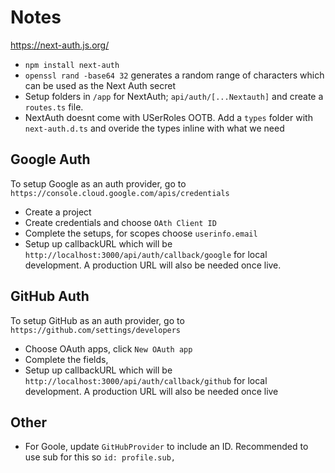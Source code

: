 # Notes

https://next-auth.js.org/

- `npm install next-auth`
- `openssl rand -base64 32` generates a random range of characters which can be used as the Next Auth secret
- Setup folders in `/app` for NextAuth; `api/auth/[...Nextauth]` and create a `routes.ts` file.
- NextAuth doesnt come with USerRoles OOTB. Add a `types` folder with `next-auth.d.ts` and overide the types inline with what we need

## Google Auth

To setup Google as an auth provider, go to `https://console.cloud.google.com/apis/credentials`

- Create a project
- Create credentials and choose `OAth Client ID`
- Complete the setups, for scopes choose `userinfo.email`
- Setup up callbackURL which will be `http://localhost:3000/api/auth/callback/google` for local development. A production URL will also be needed once live.

## GitHub Auth

To setup GitHub as an auth provider, go to `https://github.com/settings/developers`

- Choose OAuth apps, click `New OAuth app`
- Complete the fields,
- Setup up callbackURL which will be `http://localhost:3000/api/auth/callback/github` for local development. A production URL will also be needed once live

## Other

- For Goole, update `GitHubProvider` to include an ID. Recommended to use sub for this so `id: profile.sub,`
